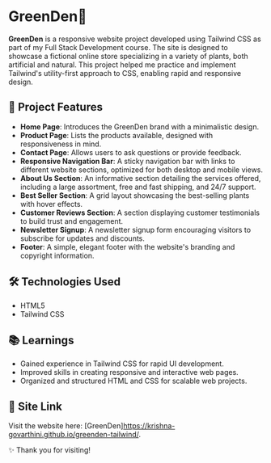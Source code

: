 # GreenDen🌿

**GreenDen** is a responsive website project developed using Tailwind CSS as part of my Full Stack Development course. The site is designed to showcase a fictional online store specializing in a variety of plants, both artificial and natural. This project helped me practice and implement Tailwind's utility-first approach to CSS, enabling rapid and responsive design.

## 🚀 Project Features

- **Home Page**: Introduces the GreenDen brand with a minimalistic design.
- **Product Page**: Lists the products available, designed with responsiveness in mind.
- **Contact Page**: Allows users to ask questions or provide feedback.
- **Responsive Navigation Bar**: A sticky navigation bar with links to different website sections, optimized for both desktop and mobile views.
- **About Us Section**: An informative section detailing the services offered, including a large assortment, free and fast shipping, and 24/7 support.
- **Best Seller Section**: A grid layout showcasing the best-selling plants with hover effects.
- **Customer Reviews Section**: A section displaying customer testimonials to build trust and engagement.
- **Newsletter Signup**: A newsletter signup form encouraging visitors to subscribe for updates and discounts.
- **Footer**: A simple, elegant footer with the website's branding and copyright information.

## 🛠️ Technologies Used

- HTML5
- Tailwind CSS

## 📚 Learnings

- Gained experience in Tailwind CSS for rapid UI development.
- Improved skills in creating responsive and interactive web pages.
- Organized and structured HTML and CSS for scalable web projects.

## 🔗 Site Link

Visit the website here: [GreenDen]https://krishna-govarthini.github.io/greenden-tailwind/.

✨ Thank you for visiting!
